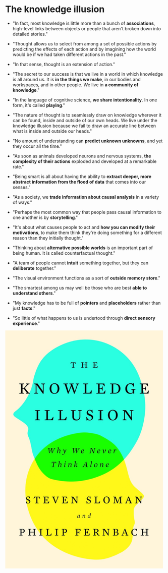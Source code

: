 # The knowledge illusion

* "In fact, most knowledge is little more than a bunch of **associations**, high-level links between objects or people that aren't broken down into detailed stories."

* "Thought allows us to select from among a set of possible actions by predicting the effects of each action and by imagining how the world would be if we had taken different actions in the past."

* "In that sense, thought is an extension of action."

* "The secret to our success is that we live in a world in which knowledge is all around us. It is **in the things we make**, in our bodies and workspaces, and in other people. We live in **a community of knowledge**."

* "In the language of cognitive science, **we share intentionality**. In one form, it's called **playing**."

* "The nature of thought is to seamlessly draw on knowledge wherever it can be found, inside and outside of our own heads. We live under the knowledge illusion because we fail to draw an accurate line between what is inside and outside our heads."

* "No amount of understanding can **predict unknown unknowns**, and yet they occur all the time."

* "As soon as animals developed neurons and nervous systems, **the complexity of their actions** exploded and developed at a remarkable rate."

* "Being smart is all about having the ability to **extract deeper, more abstract information from the flood of data** that comes into our senses."

* "As a society, we **trade information about causal analysis** in a variety of ways."

* "Perhaps the most common way that people pass causal information to one another is by **storytelling**."

* "It's about what causes people to act and **how you can modify their motivations**, to make them think they're doing something for a different reason than they initially thought."

* "Thinking about **alternative possible worlds** is an important part of being human. It is called counterfactual thought."

* "A team of people cannot **intuit** something together, but they can **deliberate** together."

* "The visual environment functions as a sort of **outside memory store**."

* "The smartest among us may well be those who are best **able to understand others**."

* "My knowledge has to be full of **pointers** and **placeholders** rather than just **facts**."

* "So little of what happens to us is undertood through **direct sensory experience**."

<p float="left">
	<img src="./pix/the-knowledge-illusion.jpg" width="500" />
</p>
